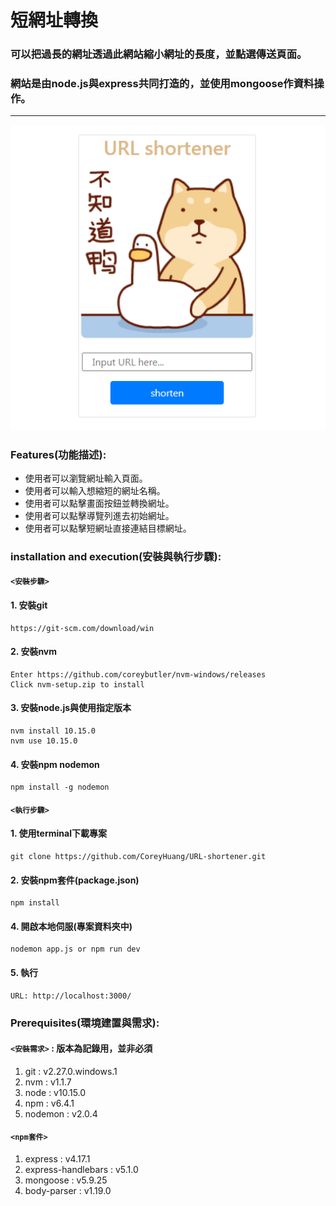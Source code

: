 # 短網址轉換
### 可以把過長的網址透過此網站縮小網址的長度，並點選傳送頁面。
### 網站是由node.js與express共同打造的，並使用mongoose作資料操作。

---
![image](https://github.com/CoreyHuang/URL-shortener/blob/master/home.png)
### Features(功能描述):
+ 使用者可以瀏覽網址輸入頁面。
+ 使用者可以輸入想縮短的網址名稱。
+ 使用者可以點擊畫面按鈕並轉換網址。
+ 使用者可以點擊導覽列進去初始網址。
+ 使用者可以點擊短網址直接連結目標網址。


### installation and execution(安裝與執行步驟):
#### `<安裝步驟>`
#### 1. 安裝git
```
https://git-scm.com/download/win
```
#### 2. 安裝nvm
```
Enter https://github.com/coreybutler/nvm-windows/releases
Click nvm-setup.zip to install
```
#### 3. 安裝node.js與使用指定版本
```
nvm install 10.15.0
nvm use 10.15.0
```
#### 4. 安裝npm nodemon
```
npm install -g nodemon
```

#### `<執行步驟>`
#### 1. 使用terminal下載專案
```
git clone https://github.com/CoreyHuang/URL-shortener.git
```
#### 2. 安裝npm套件(package.json)
```
npm install
```
#### 4. 開啟本地伺服(專案資料夾中)
```
nodemon app.js or npm run dev
```
#### 5. 執行
```
URL: http://localhost:3000/
```

### Prerequisites(環境建置與需求):
#### `<安裝需求>` : 版本為記錄用，並非必須
 1. git : v2.27.0.windows.1
 2. nvm : v1.1.7
 3. node : v10.15.0
 4. npm : v6.4.1
 5. nodemon : v2.0.4
#### `<npm套件>`
 1. express : v4.17.1
 2. express-handlebars : v5.1.0
 3. mongoose : v5.9.25
 4. body-parser : v1.19.0

